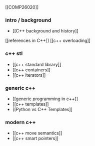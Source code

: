 [[COMP26020]]

### intro / background
- [[C++ background and history]]

[[references in C++]]
[[c++ overloading]]

### c++ stl
-  [[c++ standard library]] 
- [[c++ containers]]
- [[c++ iterators]]

### generic c++
- [[generic programming in c++]] 
- [[c++ templates]]
- [[Python vs C++ Templates]]

### modern c++
- [[c++ move semantics]]
- [[c++ smart pointers]]

